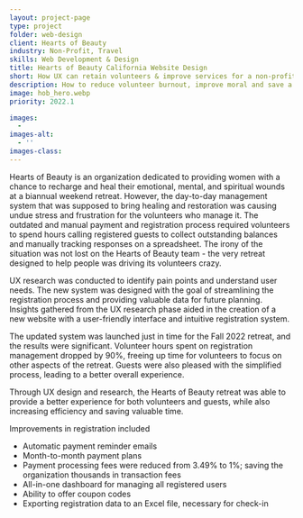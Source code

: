 ```yaml
---
layout: project-page
type: project
folder: web-design
client: Hearts of Beauty
industry: Non-Profit, Travel
skills: Web Development & Design
title: Hearts of Beauty California Website Design
short: How UX can retain volunteers & improve services for a non-profit. 
description: How to reduce volunteer burnout, improve moral and save a non-profit thousands of dollars a year with UX research and design. 
image: hob_hero.webp
priority: 2022.1

images: 
  - 
images-alt:
  - '' 
images-class:
---
```


Hearts of Beauty is an organization dedicated to providing women with a chance to recharge and heal their emotional, mental, and spiritual wounds at a biannual weekend retreat. However, the day-to-day management system that was supposed to bring healing and restoration was causing undue stress and frustration for the volunteers who manage it. The outdated and manual payment and registration process required volunteers to spend hours calling registered guests to collect outstanding balances and manually tracking responses on a spreadsheet. The irony of the situation was not lost on the Hearts of Beauty team - the very retreat designed to help people was driving its volunteers crazy.

UX research was conducted to identify pain points and understand user needs. The new system was designed with the goal of streamlining the registration process and providing valuable data for future planning. Insights gathered from the UX research phase aided in the creation of a new website with a user-friendly interface and intuitive registration system.

The updated system was launched just in time for the Fall 2022 retreat, and the results were significant. Volunteer hours spent on registration management dropped by 90%, freeing up time for volunteers to focus on other aspects of the retreat. Guests were also pleased with the simplified process, leading to a better overall experience.

Through UX design and research, the Hearts of Beauty retreat was able to provide a better experience for both volunteers and guests, while also increasing efficiency and saving valuable time.

Improvements in registration included
<ul>
  <li>Automatic payment reminder emails</li>
  <li>Month-to-month payment plans</li>
  <li>Payment processing fees were reduced from 3.49% to 1%; saving the organization thousands in transaction fees</li>
  <li>All-in-one dashboard for managing all registered users</li>
  <li>Ability to offer coupon codes</li>
  <li>Exporting registration data to an Excel file, necessary for check-in</li>
</ul>